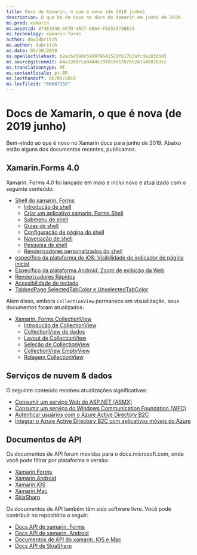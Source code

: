 ```yaml
---
title: Docs de Xamarin, o que é nova (de 2019 junho)
description: O que há de novo no docs do Xamarin em junho de 2019.
ms.prod: xamarin
ms.assetid: 874E4540-0A7D-4AC7-A8A4-F62529730E29
ms.technology: xamarin-forms
author: davidbritch
ms.author: dabritch
ms.date: 05/30/2019
ms.openlocfilehash: b2ec6d09dc599979641520fb1763afcdac03db65
ms.sourcegitcommit: b4a12607ca944de10fd166139765241a4501831c
ms.translationtype: MT
ms.contentlocale: pt-BR
ms.lasthandoff: 06/05/2019
ms.locfileid: "66687258"
---
```

# <a name="xamarin-docs-whats-new-june-2019"></a>Docs de Xamarin, o que é nova (de 2019 junho)

Bem-vindo ao que é novo no Xamarin docs para junho de 2019. Abaixo estão alguns dos documentos recentes, publicamos.

## <a name="xamarinforms-40"></a>Xamarin.Forms 4.0

Xamarin. Forms 4.0 foi lançado em maio e inclui novo e atualizado com o seguinte conteúdo:

- [Shell do xamarin. Forms](~/xamarin-forms/app-fundamentals/shell/index.md)
  - [Introdução de shell](~/xamarin-forms/app-fundamentals/shell/introduction.md)
  - [Criar um aplicativo xamarin. Forms Shell](~/xamarin-forms/app-fundamentals/shell/create.md)
  - [Submenu de shell](~/xamarin-forms/app-fundamentals/shell/flyout.md)
  - [Guias de shell](~/xamarin-forms/app-fundamentals/shell/tabs.md)
  - [Configuração de página do shell](~/xamarin-forms/app-fundamentals/shell/configuration.md)
  - [Navegação de shell](~/xamarin-forms/app-fundamentals/shell/navigation.md)
  - [Pesquisa de shell](~/xamarin-forms/app-fundamentals/shell/search.md)
  - [Renderizadores personalizados do shell](~/xamarin-forms/app-fundamentals/shell/customrenderers.md)
- [específico da plataforma do iOS: Visibilidade do indicador de página inicial](~/xamarin-forms/platform/ios/page-home-indicator.md)
- [Específico da plataforma Android: Zoom de exibição da Web](~/xamarin-forms/platform/android/webview-zoom-controls.md)
- [Renderizadores Rápidos](~/xamarin-forms/internals/fast-renderers.md)
- [Acessibilidade do teclado](~/xamarin-forms/app-fundamentals/accessibility/keyboard.md)
- [TabbedPage SelectedTabColor e UnselectedTabColor](~/xamarin-forms/app-fundamentals/navigation/tabbed-page.md)

Além disso, embora `CollectionView` permanece em visualização, seus documentos foram atualizados:

- [Xamarin. Forms CollectionView](~/xamarin-forms/user-interface/collectionview/index.md)
  - [Introdução de CollectionView](~/xamarin-forms/user-interface/collectionview/introduction.md)
  - [CollectionView de dados](~/xamarin-forms/user-interface/collectionview/populate-data.md)
  - [Layout de CollectionView](~/xamarin-forms/user-interface/collectionview/layout.md)
  - [Seleção de CollectionView](~/xamarin-forms/user-interface/collectionview/selection.md)
  - [CollectionView EmptyView](~/xamarin-forms/user-interface/collectionview/emptyview.md)
  - [Rolagem CollectionView](~/xamarin-forms/user-interface/collectionview/scrolling.md)

## <a name="data--cloud-services"></a>Serviços de nuvem & dados

O seguinte conteúdo recebeu atualizações significativas:

- [Consumir um serviço Web do ASP.NET (ASMX)](~/xamarin-forms/data-cloud/consuming/asmx.md)
- [Consumir um serviço do Windows Communication Foundation (WFC)](~/xamarin-forms/data-cloud/consuming/wcf.md)
- [Autenticar usuários com o Azure Active Directory B2C](~/xamarin-forms/data-cloud/authentication/azure-ad-b2c.md)
- [Integrar o Azure Active Directory B2C com aplicativos móveis do Azure](~/xamarin-forms/data-cloud/authentication/azure-ad-b2c-mobile-app.md)

## <a name="api-docs"></a>Documentos de API

Os documentos de API foram movidas para o docs.microsoft.com, onde você pode filtrar por plataforma e versão:

- [Xamarin.Forms](xref:Xamarin.Forms)
- [Xamarin.Android](/dotnet/api/?view=xamarinandroid-7.1)
- [Xamarin.iOS](/dotnet/api/?view=xamarin-ios-sdk-12)
- [Xamarin.Mac](/dotnet/api/?view=xamarinmac-3.0)
- [SkiaSharp](xref:SkiaSharp)

Os documentos de API também têm sido software livre. Você pode contribuir no repositório a seguir:

- [Docs API de xamarin. Forms](https://github.com/xamarin/Xamarin.Forms-api-docs)
- [Docs API de xamarin. Android](https://github.com/xamarin/android-api-docs)
- [Documentos de API do xamarin. IOS e Mac](https://github.com/xamarin/apple-api-docs)
- [Docs API de SkiaSharp](https://github.com/mono/skiasharp-api-docs)
